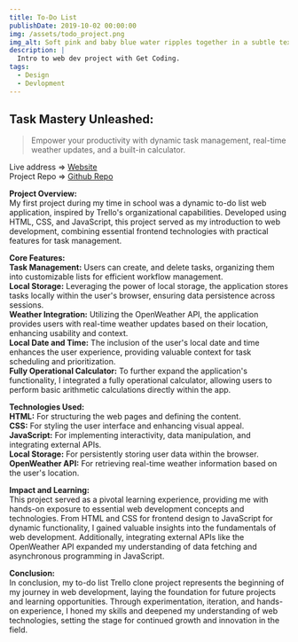 ```yaml
---
title: To-Do List
publishDate: 2019-10-02 00:00:00
img: /assets/todo_project.png
img_alt: Soft pink and baby blue water ripples together in a subtle texture.
description: |
  Intro to web dev project with Get Coding.
tags:
  - Design
  - Devlopment
---
```


## Task Mastery Unleashed:

> Empower your productivity with dynamic task management, real-time weather updates, and a built-in calculator.

Live address => <a href="https://millerm30.github.io/todo/" target="_blank">Website</a> <br>
Project Repo => <a href="https://github.com/millerm30/todo" target="_blank">Github Repo</a> <br>

**Project Overview:** <br>
My first project during my time in school was a dynamic to-do list web application, inspired by Trello's organizational capabilities. Developed using HTML, CSS, and JavaScript, this project served as my introduction to web development, combining essential frontend technologies with practical features for task management.

**Core Features:** <br>
**Task Management:** Users can create, and delete tasks, organizing them into customizable lists for efficient workflow management.<br>
**Local Storage:** Leveraging the power of local storage, the application stores tasks locally within the user's browser, ensuring data persistence across sessions.<br>
**Weather Integration:** Utilizing the OpenWeather API, the application provides users with real-time weather updates based on their location, enhancing usability and context.<br>
**Local Date and Time:** The inclusion of the user's local date and time enhances the user experience, providing valuable context for task scheduling and prioritization.<br>
**Fully Operational Calculator:** To further expand the application's functionality, I integrated a fully operational calculator, allowing users to perform basic arithmetic calculations directly within the app.

**Technologies Used:** <br>
**HTML:** For structuring the web pages and defining the content.<br>
**CSS:** For styling the user interface and enhancing visual appeal.<br>
**JavaScript:** For implementing interactivity, data manipulation, and integrating external APIs.<br>
**Local Storage:** For persistently storing user data within the browser.<br>
**OpenWeather API:** For retrieving real-time weather information based on the user's location.

**Impact and Learning:** <br>
This project served as a pivotal learning experience, providing me with hands-on exposure to essential web development concepts and technologies. From HTML and CSS for frontend design to JavaScript for dynamic functionality, I gained valuable insights into the fundamentals of web development. Additionally, integrating external APIs like the OpenWeather API expanded my understanding of data fetching and asynchronous programming in JavaScript.

**Conclusion:** <br>
In conclusion, my to-do list Trello clone project represents the beginning of my journey in web development, laying the foundation for future projects and learning opportunities. Through experimentation, iteration, and hands-on experience, I honed my skills and deepened my understanding of web technologies, setting the stage for continued growth and innovation in the field.
